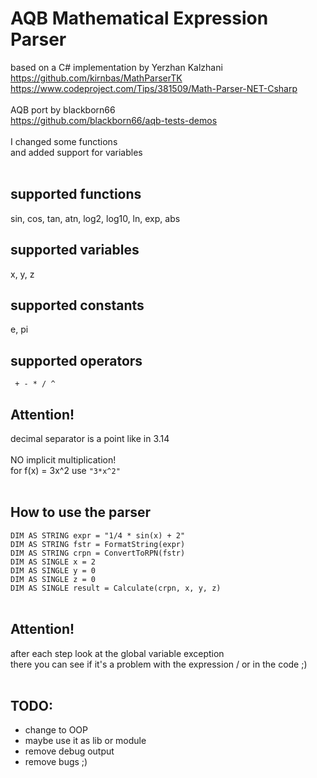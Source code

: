 # AQB Mathematical Expression Parser
 
based on a C# implementation by Yerzhan Kalzhani<br>
https://github.com/kirnbas/MathParserTK<br>
https://www.codeproject.com/Tips/381509/Math-Parser-NET-Csharp<br>
<br>
 AQB port by blackborn66<br>
 https://github.com/blackborn66/aqb-tests-demos<br>
<br>
 I changed some functions<br>
 and added support for variables<br>
<br>
## supported functions
   sin, cos, tan, atn, log2, log10, ln, exp, abs
## supported variables
   x, y, z
## supported constants
   e, pi
## supported operators<br>
`  + - * / ^ `<br>

## Attention!
decimal separator is a point like in 3.14<br>
<br>
NO implicit multiplication!<br>
 for f(x) = 3x^2 use ` "3*x^2" `<br>
 <br>

## How to use the parser

`DIM AS STRING expr = "1/4 * sin(x) + 2"` <br>
`DIM AS STRING fstr = FormatString(expr)`<br>
`DIM AS STRING crpn = ConvertToRPN(fstr)`<br>
`DIM AS SINGLE x = 2`<br>
`DIM AS SINGLE y = 0`<br>
`DIM AS SINGLE z = 0`<br>
`DIM AS SINGLE result = Calculate(crpn, x, y, z)`<br>
<br>
## Attention!
after each step look at the global variable exception<br>
there you can see if it's a problem with the expression / or in the code ;)<br>
<br>
## TODO:
 * change to OOP
 * maybe use it as lib or module
 * remove debug output
 * remove bugs ;)
 
